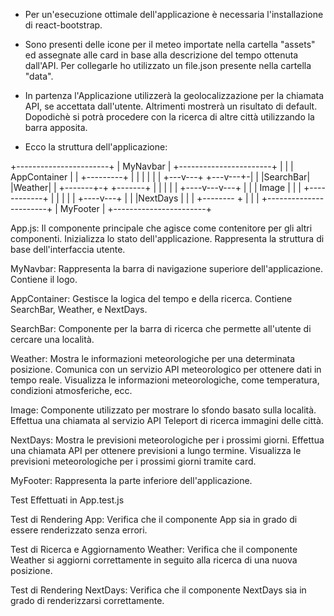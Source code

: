 - Per un'esecuzione ottimale dell'applicazione è necessaria l'installazione di react-bootstrap.

- Sono presenti delle icone per il meteo importate nella cartella "assets" ed assegnate alle card in base alla descrizione del tempo ottenuta dall'API. Per collegarle ho utilizzato un file.json presente nella cartella "data".

- In partenza l'Applicazione utilizzerà la geolocalizzazione per la chiamata API, se accettata dall'utente. Altrimenti mostrerà un risultato di default. Dopodichè si potrà procedere con la ricerca di altre città utilizzando la barra apposita.

- Ecco la struttura dell'applicazione:


+-----------------------+
|        MyNavbar       |
+-----------------------+
|                       |
|      AppContainer     |
|       +---------+     |
|       |         |     |
|   +---v---+ +---v---+-|
|   |SearchBar| |Weather| 
|   +-------+-+ +-------+ 
|           |   |       | 
|      +----v---v---+   | 
|      |   Image    |   | 
|      +------------+   | 
|           |           | 
|      +----v---+       | 
|      |NextDays |      | 
|      +-------- +      | 
|                       | 
+-----------------------+ 
|       MyFooter        | 
+-----------------------+ 


App.js: Il componente principale che agisce come contenitore per gli altri componenti.
Inizializza lo stato dell'applicazione.
Rappresenta la struttura di base dell'interfaccia utente.

MyNavbar: Rappresenta la barra di navigazione superiore dell'applicazione. Contiene il logo.

AppContainer: Gestisce la logica del tempo e della ricerca. Contiene SearchBar, Weather, e NextDays.

SearchBar: Componente per la barra di ricerca che permette all'utente di cercare una località.

Weather: Mostra le informazioni meteorologiche per una determinata posizione.
Comunica con un servizio API meteorologico per ottenere dati in tempo reale.
Visualizza le informazioni meteorologiche, come temperatura, condizioni atmosferiche, ecc.

Image: Componente utilizzato per mostrare lo sfondo basato sulla località. Effettua una chiamata al servizio API Teleport di ricerca immagini delle città.

NextDays: Mostra le previsioni meteorologiche per i prossimi giorni.
Effettua una chiamata API per ottenere previsioni a lungo termine.
Visualizza le previsioni meteorologiche per i prossimi giorni tramite card.

MyFooter: Rappresenta la parte inferiore dell'applicazione.



Test Effettuati in App.test.js

Test di Rendering App: Verifica che il componente App sia in grado di essere renderizzato senza errori.

Test di Ricerca e Aggiornamento Weather: Verifica che il componente Weather si aggiorni correttamente in seguito alla ricerca di una nuova posizione.

Test di Rendering NextDays: Verifica che il componente NextDays sia in grado di renderizzarsi correttamente.

